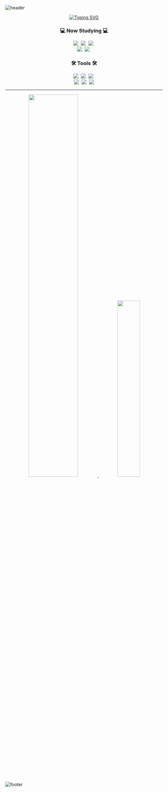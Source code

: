 <!--
**Hyochan02/Hyochan02** is a ✨ _special_ ✨ repository because its `README.md` (this file) appears on your GitHub profile.
Here are some ideas to get you started:

- 🔭 I’m currently working on ...
- 🌱 I’m currently learning ...
- 👯 I’m looking to collaborate on ...
- 🤔 I’m looking for help with ...
- 💬 Ask me about ...
- 📫 How to reach me: ...
- 😄 Pronouns: ...
- ⚡ Fun fact: ...
-->

![header](https://capsule-render.vercel.app/api?type=waving&color=gradient&height=150&section=header)
<div align="center">
<a href="https://git.io/typing-svg"><img src="https://readme-typing-svg.demolab.com?font=Gugi&size=80&duration=4000&pause=1000&color=000000&background=C1FF0B00&center=true&vCenter=true&width=800&height=150&lines=Codding+Factory" alt="Typing SVG" /></a>
</div>

<h3 align="center">💻 Now Studying 💻</h3>



<div align="center">
<img src="https://img.shields.io/badge/react-61DAFB?style=for-the-badge&logo=react&logoColor=black" />&nbsp
<img src="https://img.shields.io/badge/html5-E34F26?style=for-the-badge&logo=html5&logoColor=white" />&nbsp
<img src="https://img.shields.io/badge/css3-1572B6?style=for-the-badge&logo=css3&logoColor=white" />&nbsp
</div>

<div align="center">
<img src="https://img.shields.io/badge/javascript-F7DF1E?style=for-the-badge&logo=javascript&logoColor=black" />&nbsp
<img src="https://img.shields.io/badge/nodedotjs-5FA04E?style=for-the-badge&logo=nodedotjs&logoColor=white" />&nbsp
</div>

<h3 align="center">🛠 Tools 🛠</h3>
<div align="center">
  <img src="https://img.shields.io/badge/git-F05033.svg?style=for-the-badge&logo=git&logoColor=white" />&nbsp
  <img src="https://img.shields.io/badge/github-181717.svg?style=for-the-badge&logo=github&logoColor=white" />&nbsp
  <img src="https://img.shields.io/badge/Notion-F3F3F3.svg?style=for-the-badge&logo=notion&logoColor=black" />&nbsp
</div>

<div align="center">
  <img src="https://img.shields.io/badge/figma-F24E1E.svg?style=for-the-badge&logo=figma&logoColor=white" />&nbsp
  <img src="https://img.shields.io/badge/VSCode-2C2C32.svg?style=for-the-badge&logo=visual-studio-code&logoColor=22ABF3" />&nbsp
  <img src="https://img.shields.io/badge/Slack-4A154B.svg?style=for-the-badge&logo=slack&logoColor=FFFFFF" />
</div>

---------
<div align="center">
  <a href="https://github.com/anuraghazra/github-readme-stats">
    <img src="https://github-readme-stats.vercel.app/api?username=Hyochan02&show_icons=true&theme=material-palenight&hide_border=true&bg_color=20232a&icon_color=58A6FF&text_color=fff&title_color=58A6FF&count_private=true" width=56% />
  </a>
  <a href="https://github.com/anuraghazra/github-readme-stats">
    <img src="https://github-readme-stats.vercel.app/api/top-langs/?username=Hyochan02&layout=donut&show_icons=true&theme=material-palenight&hide_border=true&bg_color=20232a&icon_color=58A6FF&text_color=fff&title_color=58A6FF&count_private=true&exclude_repo=Face-Transfer-Application" width=38% />
  </a>  
</div>

![footer](https://capsule-render.vercel.app/api?type=waving&color=gradient&height=150&section=footer)
